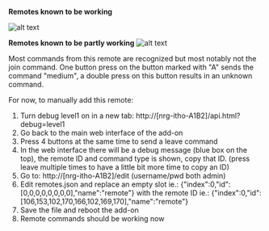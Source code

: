 **Remotes known to be working**

![alt text](https://github.com/arjenhiemstra/ithowifi/blob/master/remotes/remote1.png "RFT Remote")

**Remotes known to be partly working**
![alt text](https://github.com/arjenhiemstra/ithowifi/blob/master/remotes/remote2.png "RFT AUTO C02 (536-0150)")

Most commands from this remote are recognized but most notably not the join command. One button press on the button marked with "A" sends the command "medium", a double press on this button results in an unknown command.

For now, to manually add this remote:
1. Turn debug level1 on in a new tab: http://[nrg-itho-A1B2]/api.html?debug=level1
2. Go back to the main web interface of the add-on
3. Press  4 buttons at the same time to send a leave command
4. In the web interface there will be a debug message (blue box on the top), the remote ID and command type is shown, copy that ID. (press leave multiple times to have a little bit more time to copy an ID)
5. Go to: http://[nrg-itho-A1B2]/edit (username/pwd both admin)
6. Edit remotes.json and replace an empty slot ie.: {"index":0,"id":[0,0,0,0,0,0,0,0],"name":"remote"} with the remote ID ie.: {"index":0,"id":[106,153,102,170,166,102,169,170],"name":"remote"}
7. Save the file and reboot the add-on
8. Remote commands should be working now